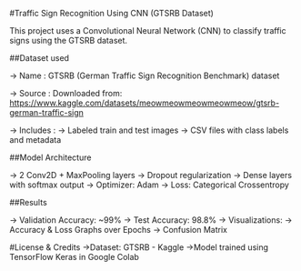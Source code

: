 #Traffic Sign Recognition Using CNN (GTSRB Dataset)

This project uses a Convolutional Neural Network (CNN) to classify traffic signs using the GTSRB dataset.

##Dataset used

-> Name : GTSRB (German Traffic Sign Recognition Benchmark) dataset

-> Source : Downloaded from: https://www.kaggle.com/datasets/meowmeowmeowmeowmeow/gtsrb-german-traffic-sign

-> Includes :
       -> Labeled train and test images
       -> CSV files with class labels and metadata

##Model Architecture

-> 2 Conv2D + MaxPooling layers
-> Dropout regularization
-> Dense layers with softmax output
-> Optimizer: Adam
-> Loss: Categorical Crossentropy

##Results

-> Validation Accuracy: ~99%
-> Test Accuracy: 98.8%
-> Visualizations:
  -> Accuracy & Loss Graphs over Epochs
  -> Confusion Matrix

#License & Credits
->Dataset: GTSRB - Kaggle
->Model trained using TensorFlow Keras in Google Colab
